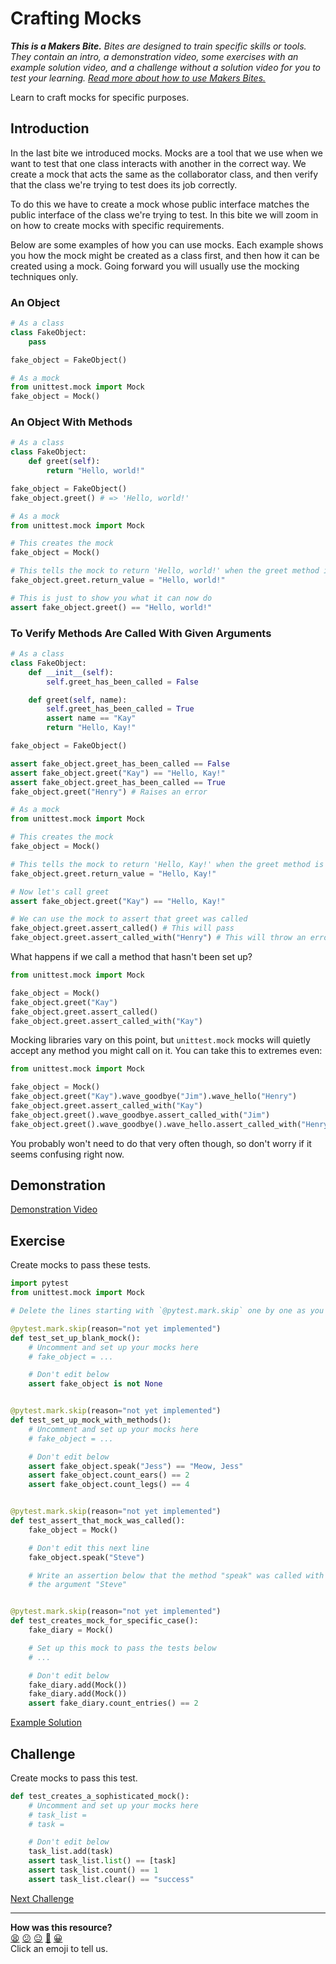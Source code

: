 # Crafting Mocks

_**This is a Makers Bite.** Bites are designed to train specific skills or
tools. They contain an intro, a demonstration video, some exercises with an
example solution video, and a challenge without a solution video for you to test
your learning. [Read more about how to use Makers
Bites.](https://github.com/makersacademy/course/blob/main/labels/bites.md)_

Learn to craft mocks for specific purposes.

## Introduction

In the last bite we introduced mocks. Mocks are a tool that we use when we
want to test that one class interacts with another in the correct way. We create
a mock that acts the same as the collaborator class, and then verify that the
class we're trying to test does its job correctly.

To do this we have to create a mock whose public interface matches the public
interface of the class we're trying to test. In this bite we will zoom in on how
to create mocks with specific requirements.

Below are some examples of how you can use mocks. Each example shows you how
the mock might be created as a class first, and then how it can be created
using a mock. Going forward you will usually use the mocking techniques only.

### An Object

```python
# As a class
class FakeObject:
    pass

fake_object = FakeObject()

# As a mock
from unittest.mock import Mock
fake_object = Mock()
```

### An Object With Methods

```python
# As a class
class FakeObject:
    def greet(self):
        return "Hello, world!"

fake_object = FakeObject()
fake_object.greet() # => 'Hello, world!'

# As a mock
from unittest.mock import Mock

# This creates the mock
fake_object = Mock()

# This tells the mock to return 'Hello, world!' when the greet method is called
fake_object.greet.return_value = "Hello, world!"   

# This is just to show you what it can now do
assert fake_object.greet() == "Hello, world!"
```

### To Verify Methods Are Called With Given Arguments

```python
# As a class
class FakeObject:
    def __init__(self):
        self.greet_has_been_called = False

    def greet(self, name):
        self.greet_has_been_called = True
        assert name == "Kay"
        return "Hello, Kay!"

fake_object = FakeObject()

assert fake_object.greet_has_been_called == False
assert fake_object.greet("Kay") == "Hello, Kay!"
assert fake_object.greet_has_been_called == True
fake_object.greet("Henry") # Raises an error

# As a mock
from unittest.mock import Mock

# This creates the mock
fake_object = Mock()

# This tells the mock to return 'Hello, Kay!' when the greet method is called
fake_object.greet.return_value = "Hello, Kay!"

# Now let's call greet
assert fake_object.greet("Kay") == "Hello, Kay!"

# We can use the mock to assert that greet was called
fake_object.greet.assert_called() # This will pass
fake_object.greet.assert_called_with("Henry") # This will throw an error
```

<detail>
  <summary>What happens if we call a method that hasn't been set up?</summary>

  ```python
  from unittest.mock import Mock

  fake_object = Mock()
  fake_object.greet("Kay")
  fake_object.greet.assert_called()
  fake_object.greet.assert_called_with("Kay")
  ```

  Mocking libraries vary on this point, but `unittest.mock` mocks will quietly
  accept any method you might call on it. You can take this to extremes even:

  ```python
  from unittest.mock import Mock

  fake_object = Mock()
  fake_object.greet("Kay").wave_goodbye("Jim").wave_hello("Henry")
  fake_object.greet.assert_called_with("Kay")
  fake_object.greet().wave_goodbye.assert_called_with("Jim")
  fake_object.greet().wave_goodbye().wave_hello.assert_called_with("Henry")
  ```

  You probably won't need to do that very often though, so don't worry if it
  seems confusing right now.

</detail>

## Demonstration

[Demonstration Video](https://youtu.be/LgWgIzbOBxg?t=2657s)

## Exercise

Create mocks to pass these tests.

```python
import pytest
from unittest.mock import Mock

# Delete the lines starting with `@pytest.mark.skip` one by one as you work through.

@pytest.mark.skip(reason="not yet implemented")
def test_set_up_blank_mock():
    # Uncomment and set up your mocks here
    # fake_object = ...

    # Don't edit below
    assert fake_object is not None


@pytest.mark.skip(reason="not yet implemented")
def test_set_up_mock_with_methods():
    # Uncomment and set up your mocks here
    # fake_object = ...

    # Don't edit below
    assert fake_object.speak("Jess") == "Meow, Jess"
    assert fake_object.count_ears() == 2
    assert fake_object.count_legs() == 4


@pytest.mark.skip(reason="not yet implemented")
def test_assert_that_mock_was_called():
    fake_object = Mock()

    # Don't edit this next line
    fake_object.speak("Steve")

    # Write an assertion below that the method "speak" was called with
    # the argument "Steve"


@pytest.mark.skip(reason="not yet implemented")
def test_creates_mock_for_specific_case():
    fake_diary = Mock()

    # Set up this mock to pass the tests below
    # ...

    # Don't edit below
    fake_diary.add(Mock())
    fake_diary.add(Mock())
    assert fake_diary.count_entries() == 2

```

[Example Solution](https://youtu.be/LgWgIzbOBxg?t=3390s)

## Challenge

Create mocks to pass this test.

```python
def test_creates_a_sophisticated_mock():
    # Uncomment and set up your mocks here
    # task_list = 
    # task = 

    # Don't edit below
    task_list.add(task)
    assert task_list.list() == [task]
    assert task_list.count() == 1
    assert task_list.clear() == "success"
```


[Next Challenge](03_unit_testing_peer_classes_bite.md)

<!-- BEGIN GENERATED SECTION DO NOT EDIT -->

---

**How was this resource?**  
[😫](https://airtable.com/shrUJ3t7KLMqVRFKR?prefill_Repository=makersacademy%2Fgolden-square-in-python&prefill_File=mocking_bites%2F02_crafting_mocks_bite.md&prefill_Sentiment=😫) [😕](https://airtable.com/shrUJ3t7KLMqVRFKR?prefill_Repository=makersacademy%2Fgolden-square-in-python&prefill_File=mocking_bites%2F02_crafting_mocks_bite.md&prefill_Sentiment=😕) [😐](https://airtable.com/shrUJ3t7KLMqVRFKR?prefill_Repository=makersacademy%2Fgolden-square-in-python&prefill_File=mocking_bites%2F02_crafting_mocks_bite.md&prefill_Sentiment=😐) [🙂](https://airtable.com/shrUJ3t7KLMqVRFKR?prefill_Repository=makersacademy%2Fgolden-square-in-python&prefill_File=mocking_bites%2F02_crafting_mocks_bite.md&prefill_Sentiment=🙂) [😀](https://airtable.com/shrUJ3t7KLMqVRFKR?prefill_Repository=makersacademy%2Fgolden-square-in-python&prefill_File=mocking_bites%2F02_crafting_mocks_bite.md&prefill_Sentiment=😀)  
Click an emoji to tell us.

<!-- END GENERATED SECTION DO NOT EDIT -->
